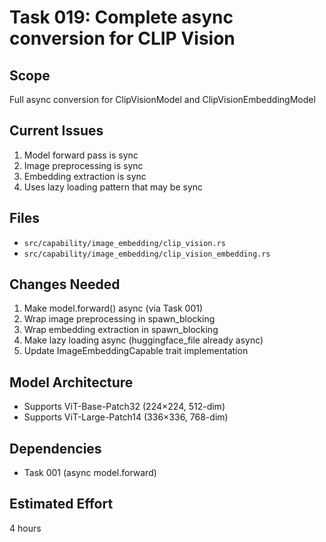 # Task 019: Complete async conversion for CLIP Vision

## Scope
Full async conversion for ClipVisionModel and ClipVisionEmbeddingModel

## Current Issues
1. Model forward pass is sync
2. Image preprocessing is sync
3. Embedding extraction is sync
4. Uses lazy loading pattern that may be sync

## Files
- `src/capability/image_embedding/clip_vision.rs`
- `src/capability/image_embedding/clip_vision_embedding.rs`

## Changes Needed
1. Make model.forward() async (via Task 001)
2. Wrap image preprocessing in spawn_blocking
3. Wrap embedding extraction in spawn_blocking
4. Make lazy loading async (huggingface_file already async)
5. Update ImageEmbeddingCapable trait implementation

## Model Architecture
- Supports ViT-Base-Patch32 (224×224, 512-dim)
- Supports ViT-Large-Patch14 (336×336, 768-dim)

## Dependencies
- Task 001 (async model.forward)

## Estimated Effort
4 hours
